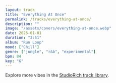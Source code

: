 ```yaml
---
layout: track
title: "Everything At Once"
permalink: /tracks/everything-at-once/
description: ""
image: "/assets/covers/everything-at-once.webp"
date: 2025-01-01
duration: "3:51"
album: "Run Loop"
mood: ["Chill"]
genre: ["jungle", "r&b", "experimental"]
bpm: 84
key: "G"
---
```


Explore more vibes in the [StudioRich track library](/tracks/).
